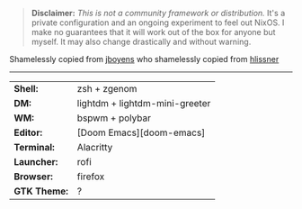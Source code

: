 > **Disclaimer:** _This is not a community framework or distribution._ It's a
> private configuration and an ongoing experiment to feel out NixOS. I make no
> guarantees that it will work out of the box for anyone but myself. It may also
> change drastically and without warning.

Shamelessly copied from [jboyens](https://git.sr.ht/~jboyens/dotfiles) who shamelessly copied from [hlissner](https://github.com/hlissner/dotfiles)

------

|                |                                                          |
|----------------|----------------------------------------------------------|
| **Shell:**     | zsh + zgenom                                             |
| **DM:**        | lightdm + lightdm-mini-greeter                           |
| **WM:**        | bspwm + polybar                                          |
| **Editor:**    | [Doom Emacs][doom-emacs]                                 |
| **Terminal:**  | Alacritty                                                |
| **Launcher:**  | rofi                                                     |
| **Browser:**   | firefox                                                  |
| **GTK Theme:** | ?                                                        |
